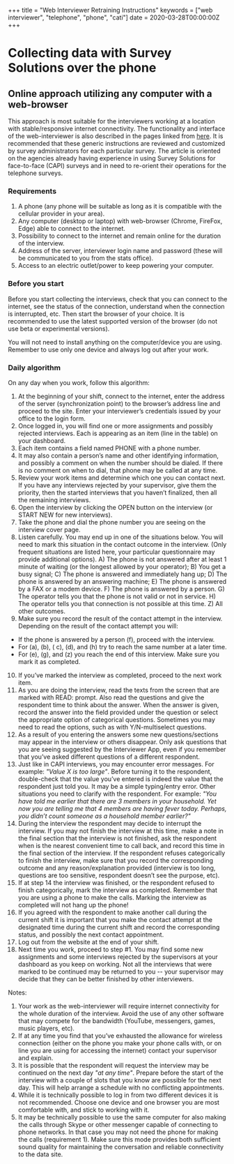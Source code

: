 +++
title = "Web Interviewer Retraining Instructions"
keywords = ["web interviewer", "telephone", "phone", "cati"]
date = 2020-03-28T00:00:00Z
+++


Collecting data with Survey Solutions over the phone
======================================================

Online approach utilizing any computer with a web-browser
-------------------------------------------------------------

This approach is most suitable for the interviewers working at a location with stable/responsive internet connectivity.
The functionality and interface of the web-interviewer is also described in the pages linked from [here](/interviewer/web-interviewer/web-interviewer-overview/).
It is recommended that these generic instructions are reviewed and customized by survey administrators for each particular survey.
The article is oriented on the agencies already having experience in using Survey Solutions for face-to-face (CAPI) surveys and in need to re-orient their operations for the telephone surveys.


### Requirements

1. A phone (any phone will be suitable as long as it is compatible with the cellular provider in your area).
2. Any computer (desktop or laptop) with web-browser (Chrome, FireFox, Edge) able to connect to the internet.
3. Possibility to connect to the internet and remain online for the duration of the interview.
4. Address of the server, interviewer login name and password (these will be communicated to you from the stats office).
5. Access to an electric outlet/power to keep powering your computer.

### Before you start

Before you start collecting the interviews, check that you can connect to the internet, see the status of the connection, understand when the connection is interrupted, etc. Then start the browser of your choice. It is recommended to use the latest supported version of the browser (do not use beta or experimental versions).

You will not need to install anything on the computer/device you are using. Remember to use only one device and always log out after your work.

### Daily algorithm

On any day when you work, follow this algorithm:

1. At the beginning of your shift, connect to the internet, enter the address of the server (synchronization point) to the browser’s address line and proceed to the site. Enter your interviewer’s credentials issued by your office to the login form.
2. Once logged in, you will find one or more assignments and possibly rejected interviews. Each is appearing as an item (line in the table) on your dashboard.
3. Each item contains a field named PHONE with a phone number.
4. It may also contain a person’s name and other identifying information, and possibly a comment on when the number should be dialed. If there is no comment on when to dial, that phone may be called at any time.
5. Review your work items and determine which one you can contact next. If you have any interviews rejected by your supervisor, give them the priority, then the started interviews that you haven’t finalized, then all the remaining interviews.
6. Open the interview by clicking the OPEN button on the interview (or START NEW for new interviews).
7. Take the phone and dial the phone number you are seeing on the interview cover page.
8. Listen carefully. You may end up in one of the situations below. You will need to mark this situation in the contact outcome in the interview. (Only frequent situations are listed here, your particular questionnaire may provide additional options).
A) The phone is not answered after at least 1 minute of waiting (or the longest allowed by your operator);
B) You get a busy signal;
C) The phone is answered and immediately hang up;
D) The phone is answered by an answering machine;
E) The phone is answered by a FAX or a modem device.
F) The phone is answered by a person.
G) The operator tells you that the phone is not valid or not in service.
H) The operator tells you that connection is not possible at this time.
Z) All other outcomes.
9. Make sure you record the result of the contact attempt in the interview. Depending on the result of the contact attempt you will:

 - If the phone is answered by a person (f), proceed with the interview.
 - For (a), (b), ( c), (d), and (h) try to reach the same number at a later time.
 - For (e), (g), and (z) you reach the end of this interview. Make sure you mark it as completed.

10. If you’ve marked the interview as completed, proceed to the next work item.
11. As you are doing the interview, read the texts from the screen that are marked with READ: prompt. Also read the questions and give the respondent time to think about the answer. When the answer is given, record the answer into the field provided under the question or select the appropriate option of categorical questions. Sometimes you may need to read the options, such as with Y/N-multiselect questions.
12. As a result of you entering the answers some new questions/sections may appear in the interview or others disappear. Only ask questions that you are seeing suggested by the Interviewer App, even if you remember that you’ve asked different questions of a different respondent.
13. Just like in CAPI interviews, you may encounter error messages. For example: *"Value X is too large"*. Before turning it to the respondent, double-check that the value you’ve entered is indeed the value that the respondent just told you. It may be a simple typing/entry error. Other situations you need to clarify with the respondent. For example: *"You have told me earlier that there are 3 members in your household. Yet now you are telling me that 4 members are having fever today. Perhaps, you didn’t count someone as a household member earlier?"*
14. During the interview the respondent may decide to interrupt the interview. If you may not finish the interview at this time, make a note in the final section that the interview is not finished, ask the respondent when is the nearest convenient time to call back, and record this time in the final section of the interview. If the respondent refuses categorically to finish the interview, make sure that you record the corresponding outcome and any reason/explanation provided (interview is too long, questions are too sensitive, respondent doesn’t see the purpose, etc).
15. If at step 14 the interview was finished, or the respondent refused to finish categorically, mark the interview as completed. Remember that you are using a phone to make the calls. Marking the interview as completed will not hang up the phone!
16. If you agreed with the respondent to make another call during the current shift it is important that you make the contact attempt at the designated time during the current shift and record the corresponding status, and possibly the next contact appointment.
17. Log out from the website at the end of your shift.
18. Next time you work, proceed to step #1. You may find some new assignments and some interviews rejected by the supervisors at your dashboard as you keep on working. Not all the interviews that were marked to be continued may be returned to you -- your supervisor may decide that they can be better finished by other interviewers.

Notes:

1. Your work as the web-interviewer will require internet connectivity for the whole duration of the interview. Avoid the use of any other software that may compete for the bandwidth (YouTube, messengers, games, music players, etc).
2. If at any time you find that you’ve exhausted the allowance for wireless connection (either on the phone you make your phone calls with, or on line you are using for accessing the internet) contact your supervisor and explain.
3. It is possible that the respondent will request the interview may be continued on the next day *"at any time"*. Prepare before the start of the interview with a couple of slots that you know are possible for the next day. This will help arrange a schedule with no conflicting appointments.
4. While it is technically possible to log in from two different devices it is not recommended. Choose one device and one browser you are most comfortable with, and stick to working with it.
5. It may be technically possible to use the same computer for also making the calls through Skype or other messenger capable of connecting to phone networks. In that case you may not need the phone for making the calls (requirement 1). Make sure this mode provides both sufficient sound quality for maintaining the conversation and reliable connectivity to the data site.
